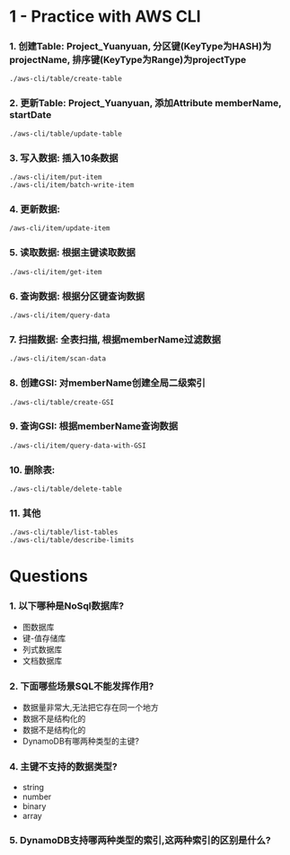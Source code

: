 # 1 - Practice with AWS CLI

### 1. 创建Table: Project_Yuanyuan, 分区键(KeyType为HASH)为projectName, 排序键(KeyType为Range)为projectType
```
./aws-cli/table/create-table
```

### 2. 更新Table: Project_Yuanyuan, 添加Attribute memberName, startDate
```
./aws-cli/table/update-table
```

### 3. 写入数据: 插入10条数据
```
./aws-cli/item/put-item
./aws-cli/item/batch-write-item
```

### 4. 更新数据: 
```
/aws-cli/item/update-item   
```

### 5. 读取数据: 根据主键读取数据
```
./aws-cli/item/get-item
```

### 6. 查询数据: 根据分区键查询数据
```
./aws-cli/item/query-data 
```

### 7. 扫描数据: 全表扫描, 根据memberName过滤数据
```
./aws-cli/item/scan-data
```

### 8. 创建GSI: 对memberName创建全局二级索引
```
./aws-cli/table/create-GSI
```

### 9. 查询GSI: 根据memberName查询数据
```
./aws-cli/item/query-data-with-GSI
```

### 10. 删除表: 
```
./aws-cli/table/delete-table
```

### 11. 其他
```
./aws-cli/table/list-tables 
./aws-cli/table/describe-limits 
```

# Questions

### 1. 以下哪种是NoSql数据库?

- 图数据库
- 键-值存储库
- 列式数据库
- 文档数据库

### 2. 下面哪些场景SQL不能发挥作用?

- 数据量非常大,无法把它存在同一个地方
- 数据不是结构化的
- 数据不是结构化的
- DynamoDB有哪两种类型的主键?

### 4. 主键不支持的数据类型?

- string
- number
- binary
- array

### 5. DynamoDB支持哪两种类型的索引,这两种索引的区别是什么?